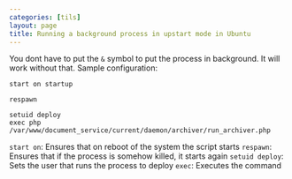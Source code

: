 ```yaml
---
categories: [tils]
layout: page
title: Running a background process in upstart mode in Ubuntu
---
```


You dont have to put the `&` symbol to put the process in background. It will work without that. Sample configuration:

```
start on startup

respawn

setuid deploy
exec php /var/www/document_service/current/daemon/archiver/run_archiver.php
```

`start on`: Ensures that on reboot of the system the script starts
`respawn`: Ensures that if the process is somehow killed, it starts again
`setuid deploy`: Sets the user that runs the process to deploy
`exec`: Executes the command
